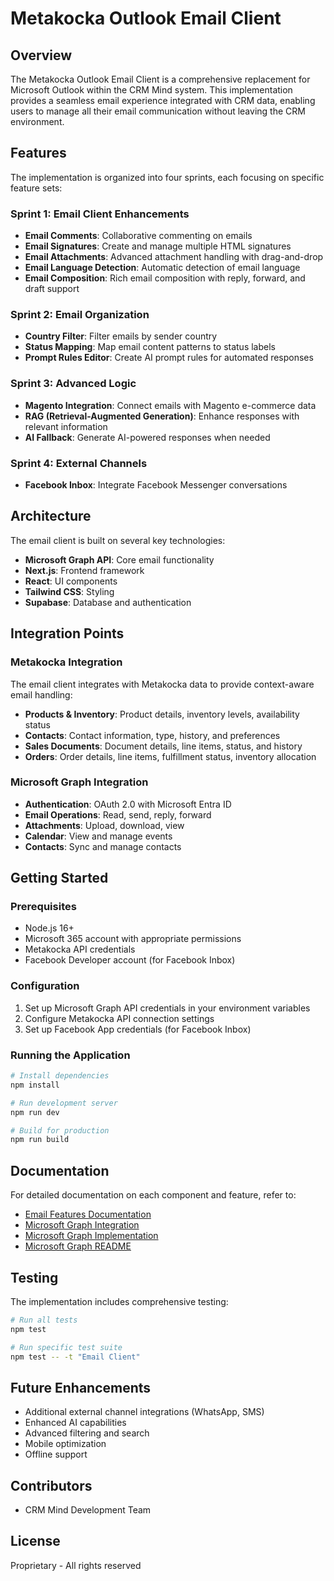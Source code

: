 # Metakocka Outlook Email Client

## Overview

The Metakocka Outlook Email Client is a comprehensive replacement for Microsoft Outlook within the CRM Mind system. This implementation provides a seamless email experience integrated with CRM data, enabling users to manage all their email communication without leaving the CRM environment.

## Features

The implementation is organized into four sprints, each focusing on specific feature sets:

### Sprint 1: Email Client Enhancements

- **Email Comments**: Collaborative commenting on emails
- **Email Signatures**: Create and manage multiple HTML signatures
- **Email Attachments**: Advanced attachment handling with drag-and-drop
- **Email Language Detection**: Automatic detection of email language
- **Email Composition**: Rich email composition with reply, forward, and draft support

### Sprint 2: Email Organization

- **Country Filter**: Filter emails by sender country
- **Status Mapping**: Map email content patterns to status labels
- **Prompt Rules Editor**: Create AI prompt rules for automated responses

### Sprint 3: Advanced Logic

- **Magento Integration**: Connect emails with Magento e-commerce data
- **RAG (Retrieval-Augmented Generation)**: Enhance responses with relevant information
- **AI Fallback**: Generate AI-powered responses when needed

### Sprint 4: External Channels

- **Facebook Inbox**: Integrate Facebook Messenger conversations

## Architecture

The email client is built on several key technologies:

- **Microsoft Graph API**: Core email functionality
- **Next.js**: Frontend framework
- **React**: UI components
- **Tailwind CSS**: Styling
- **Supabase**: Database and authentication

## Integration Points

### Metakocka Integration

The email client integrates with Metakocka data to provide context-aware email handling:

- **Products & Inventory**: Product details, inventory levels, availability status
- **Contacts**: Contact information, type, history, and preferences
- **Sales Documents**: Document details, line items, status, and history
- **Orders**: Order details, line items, fulfillment status, inventory allocation

### Microsoft Graph Integration

- **Authentication**: OAuth 2.0 with Microsoft Entra ID
- **Email Operations**: Read, send, reply, forward
- **Attachments**: Upload, download, view
- **Calendar**: View and manage events
- **Contacts**: Sync and manage contacts

## Getting Started

### Prerequisites

- Node.js 16+
- Microsoft 365 account with appropriate permissions
- Metakocka API credentials
- Facebook Developer account (for Facebook Inbox)

### Configuration

1. Set up Microsoft Graph API credentials in your environment variables
2. Configure Metakocka API connection settings
3. Set up Facebook App credentials (for Facebook Inbox)

### Running the Application

```bash
# Install dependencies
npm install

# Run development server
npm run dev

# Build for production
npm run build
```

## Documentation

For detailed documentation on each component and feature, refer to:

- [Email Features Documentation](./email-features-documentation.md)
- [Microsoft Graph Integration](./microsoft-graph-integration.md)
- [Microsoft Graph Implementation](./microsoft-graph-implementation.md)
- [Microsoft Graph README](./microsoft-graph-readme.md)

## Testing

The implementation includes comprehensive testing:

```bash
# Run all tests
npm test

# Run specific test suite
npm test -- -t "Email Client"
```

## Future Enhancements

- Additional external channel integrations (WhatsApp, SMS)
- Enhanced AI capabilities
- Advanced filtering and search
- Mobile optimization
- Offline support

## Contributors

- CRM Mind Development Team

## License

Proprietary - All rights reserved
